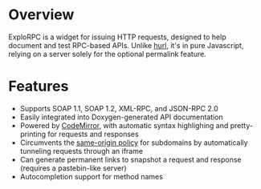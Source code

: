 Overview
========

ExploRPC is a widget for issuing HTTP requests, designed to help document and test RPC-based APIs. Unlike [hurl](http://hurl.it/), it's in pure Javascript, relying on a server solely for the optional permalink feature.

Features
========

* Supports SOAP 1.1, SOAP 1.2, XML-RPC, and JSON-RPC 2.0
* Easily integrated into Doxygen-generated API documentation
* Powered by [CodeMirror](http://codemirror.com), with automatic syntax highlighing and pretty-printing for requests and responses
* Circumvents the [same-origin policy](https://developer.mozilla.org/en-US/docs/Same_origin_policy_for_JavaScript) for subdomains by automatically tunneling requests through an iframe
* Can generate permanent links to snapshot a request and response (requires a pastebin-like server)
* Autocompletion support for method names
